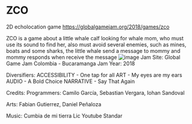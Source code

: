 # ZCO
2D echolocation game
https://globalgamejam.org/2018/games/zco

ZCO is a game about a little whale calf looking for whale mom, who must use its sound to find her, also must avoid several enemies, such as mines, boats and some sharks, the little whale send a message to mommy and mommy responds when receive the message
![image](https://user-images.githubusercontent.com/83435870/202423109-0843e9b7-2df4-438d-8619-e284eb955ab7.png)
Jam Site: 
Global Game Jam Colombia - Bucaramanga
Jam Year: 
2018

Diversifiers: 
ACCESSIBILITY - One tap for all
ART - My eyes are my ears
AUDIO - A Bold Choice
NARRATIVE - Say That Again



Credits: 
Programmers: Camilo García, Sebastian Vergara, Iohan Sandoval

Arts: Fabian Gutierrez, Daniel Peñaloza

Music: Cumbia de mi tierra Lic Youtube Standar

